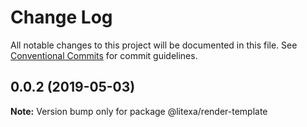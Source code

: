 # Change Log

All notable changes to this project will be documented in this file.
See [Conventional Commits](https://conventionalcommits.org) for commit guidelines.

## 0.0.2 (2019-05-03)

**Note:** Version bump only for package @litexa/render-template
